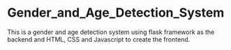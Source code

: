 # Gender_and_Age_Detection_System
This is a gender and age detection system using flask framework as the backend and HTML, CSS and Javascript to create the frontend.
